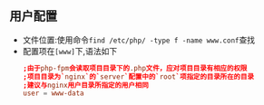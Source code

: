 ## 用户配置
* 文件位置:使用命令`find /etc/php/ -type f -name www.conf`查找
* 配置项在`[www]`下,语法如下
    ```conf
    ;由于php-fpm会读取项目目录下的.php文件，应对项目目录有相应的权限
    ;项目目录为`nginx`的`server`配置中的`root`项指定的目录所在的目录
    ;建议与nginx用户目录所指定的用户相同
    user = www-data
    ```
